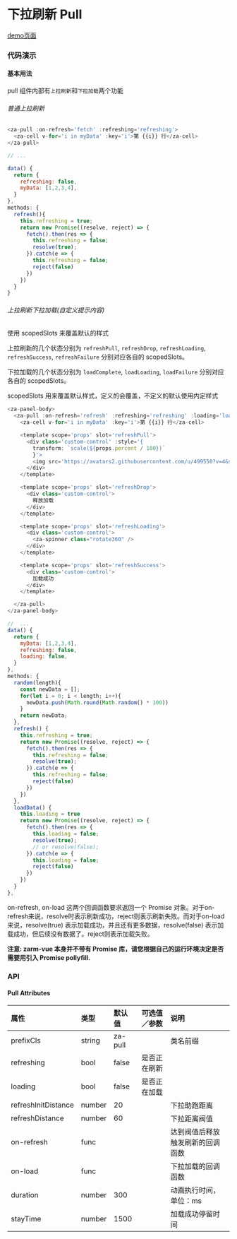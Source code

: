 # 下拉刷新 Pull

[demo页面](https://zhongantecheng.github.io/zarm-vue/#/pull)

### 代码演示

#### 基本用法

pull 组件内部有`上拉刷新`和`下拉加载`两个功能

###### 普通上拉刷新
```javascript
<za-pull :on-refresh='fetch' :refreshing='refreshing'>
  <za-cell v-for='i in myData' :key='i'>第 {{i}} 行</za-cell>
</za-pull>

// ...

data() {
  return {
    refreshing: false,
    myData: [1,2,3,4],
  }
},
methods: {
  refresh(){
    this.refreshing = true;
    return new Promise((resolve, reject) => {
      fetch().then(res => {
        this.refreshing = false;
        resolve(true);
      }).catch(e => {
        this.refreshing = false;
        reject(false)
      })
    })
  }
}

```

###### 上拉刷新下拉加载(自定义提示内容)

使用 scopedSlots 来覆盖默认的样式

上拉刷新的几个状态分别为 `refreshPull`, `refreshDrop`, `refreshLoading`, `refreshSuccess`, `refreshFailure` 分别对应各自的 scopedSlots。

下拉加载的几个状态分别为 `loadComplete`, `loadLoading`, `loadFailure` 分别对应各自的 scopedSlots。

scopedSlots 用来覆盖默认样式，定义的会覆盖，不定义的默认使用内定样式

```javascript
<za-panel-body>
  <za-pull :on-refresh='refresh' :refreshing='refreshing' :loading='loading' :on-load='loadData'>
    <za-cell v-for='i in myData' :key='i'>第 {{i}} 行</za-cell>

    <template scope='props' slot='refreshPull'>
      <div class='custom-control' :style='{
        transform: `scale(${props.percent / 100})`
        }'>
        <img src='https://avatars2.githubusercontent.com/u/499550?v=4&s=72' alt="" />
      </div>
    </template>

    <template scope='props' slot='refreshDrop'>
      <div class='custom-control'>
        释放加载
      </div>
    </template>

    <template scope='props' slot='refreshLoading'>
      <div class='custom-control'>
        <za-spinner class="rotate360" />
      </div>
    </template>

    <template scope='props' slot='refreshSuccess'>
      <div class='custom-control'>
        加载成功
      </div>
    </template>

  </za-pull>
</za-panel-body>

//  ...
data() {
  return {
    myData: [1,2,3,4],
    refreshing: false,
    loading: false,
  }
},
methods: {
  random(length){
    const newData = [];
    for(let i = 0; i < length; i++){
      newData.push(Math.round(Math.random() * 100))
    }
    return newData;
  },
  refresh() {
    this.refreshing = true;
    return new Promise((resolve, reject) => {
      fetch().then(res => {
        this.refreshing = false;
        resolve(true);
      }).catch(e => {
        this.refreshing = false;
        reject(false)
      })
    })
  },
  loadData() {
    this.loading = true
    return new Promise((resolve, reject) => {
      fetch().then(res => {
        this.loading = false;
        resolve(true);
        // or resolve(false);
      }).catch(e => {
        this.loading = false;
        reject(false)
      })
    })
  }
},
```
on-refresh, on-load 这两个回调函数要求返回一个 Promise 对象。对于on-refresh来说，resolve时表示刷新成功，reject则表示刷新失败。而对于on-load来说，resolve(true) 表示加载成功，并且还有更多数据，resolve(false) 表示加载成功，但后续没有数据了。reject则表示加载失败。

**注意: zarm-vue 本身并不带有 Promise 库，请您根据自己的运行环境决定是否需要用引入 Promise pollyfill.**




### API

#### Pull Attributes

| 属性 | 类型 | 默认值 | 可选值／参数 | 说明 |
| :--- | :--- | :--- | :--- | :--- |
| prefixCls | string | za-pull | | 类名前缀 |
| refreshing | bool | false | 是否正在刷新 |
| loading | bool | false | 是否正在加载 |
| refreshInitDistance | number | 20 | | 下拉助跑距离 |
| refreshDistance | number | 60 | | 下拉距离阀值 |
| on-refresh | func | | | 达到阀值后释放触发刷新的回调函数 |
| on-load | func | | | 下拉加载的回调函数 |
| duration | number | 300 | | 动画执行时间，单位：ms |
| stayTime | number | 1500 | | 加载成功停留时间 |
